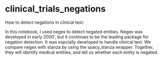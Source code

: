 # clinical_trials_negations
How to detect negations in clinical text:


In this notebook, I used negex to detect negated entities. Negex was developed in early 2000', but it continues to be the leading package for negation detection. It was espcially developed to handle clinical text. We compare negex with stanza by using the spacy_stanza wrapper. Together, they will identify medical entities, and tell us whether each entity is negated.
